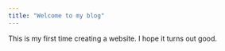 ```yaml
---
title: "Welcome to my blog"
---
```


This is my first time creating a website. I hope it turns out good. 
